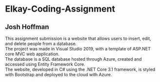 # Elkay-Coding-Assignment
## Josh Hoffman
This assignment submission is a website that allows users to insert, edit, and delete people from a database.<br />
The project was made in Visual Studio 2019, with a template of ASP.NET core MVC web application.<br />
The database is a SQL database hosted through Azure, created and accessed using Entity Framework Core.<br />
The website, developed in C# using the .NET Core 3.1 framework, is styled with Bootstrap and deployed to the cloud with Azure.<br />
